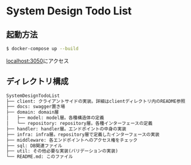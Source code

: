 
# System Design Todo List
## 起動方法
```bash
$ docker-compose up --build
```

[localhost:3050](http://localhost:3050)にアクセス

## ディレクトリ構成
```txt
SystemDesignTodoList
├── client: クライアントサイドの実装。詳細はclientディレクトリ内のREADME参照
├── docs: swagger置き場
├── domain: domain層
│   ├── model: model層。各種構造体の定義
│   └── repository: repository層。各種インターフェースの定義
├── handler: handler層。エンドポイントの中身の実装
├── infra: infra層。repository層で定義したインターフェースの実装
├── middleware: 各エンドポイントへのアクセス権をチェック
├── sql: DB関連ファイル
├── util: その他必要な実装(バリデーションの実装)
└── README.md: このファイル
```
